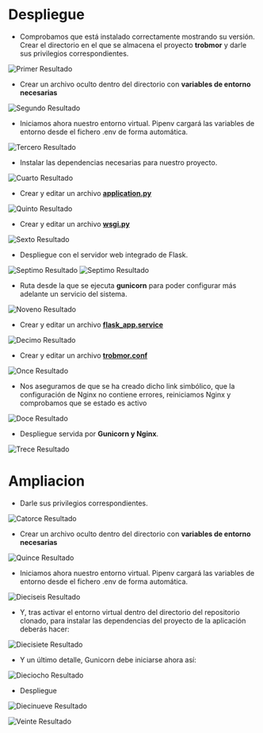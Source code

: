 # Despliegue

- Comprobamos que está instalado correctamente mostrando su versión.
Crear el directorio en el que se almacena el proyecto <b>trobmor</b> y darle sus privilegios correspondientes.

<img src="/conf_project/imgs/img.png" alt="Primer Resultado"></img>

- Crear un archivo oculto dentro del directorio con <b>variables de entorno necesarias</b>

<img src="/conf_project/imgs/img1.png" alt="Segundo Resultado"></img>

- Iniciamos ahora nuestro entorno virtual. Pipenv cargará las variables de entorno desde el fichero .env de forma automática.

<img src="/conf_project/imgs/img2.png" alt="Tercero Resultado"></img>

- Instalar las dependencias necesarias para nuestro proyecto.

<img src="/conf_project/imgs/img3.png" alt="Cuarto Resultado"></img>

- Crear y editar un archivo <a href="./conf_project/application.py"><b>application.py</b></a>

<img src="/conf_project/imgs/img4.png" alt="Quinto Resultado"></img>

- Crear y editar un archivo <a href="./conf_project/wsgi.py"><b>wsgi.py</b></a>

<img src="/conf_project/imgs/img5.png" alt="Sexto Resultado"></img>

- Despliegue con el servidor web integrado de Flask.

<img src="/conf_project/imgs/img6.png" alt="Septimo Resultado"></img>
<img src="/conf_project/imgs/img7.png" alt="Septimo Resultado"></img>

- Ruta desde la que se ejecuta <b>gunicorn</b> para poder configurar más adelante un servicio del sistema.

<img src="/conf_project/imgs/img8.png" alt="Noveno Resultado"></img>

- Crear y editar un archivo <a href="./conf_project/flask_app.service"><b>flask_app.service</b></a>

<img src="/conf_project/imgs/img9.png" alt="Decimo Resultado"></img>

- Crear y editar un archivo <a href="./conf_project/trobmor.conf"><b>trobmor.conf</b></a>

<img src="/conf_project/imgs/img10.png" alt="Once Resultado"></img>

- Nos aseguramos de que se ha creado dicho link simbólico, que la configuración de Nginx no contiene errores, reiniciamos Nginx y comprobamos que se estado es activo

<img src="/conf_project/imgs/img11.png" alt="Doce Resultado"></img>

- Despliegue servida por <b>Gunicorn y Nginx</b>.

<img src="/conf_project/imgs/img12.png" alt="Trece Resultado"></img>

# Ampliacion

- Darle sus privilegios correspondientes.

<img src="/conf_project/imgs/image1.png" alt="Catorce Resultado"></img>

- Crear un archivo oculto dentro del directorio con <b>variables de entorno necesarias</b>

<img src="/conf_project/imgs/image2.png" alt="Quince Resultado"></img>

- Iniciamos ahora nuestro entorno virtual. Pipenv cargará las variables de entorno desde el fichero .env de forma automática.

<img src="/conf_project/imgs/image3.png" alt="Dieciseis Resultado"></img>

- Y, tras activar el entorno virtual dentro del directorio del repositorio clonado, para instalar las dependencias del proyecto de la aplicación deberás hacer:

<img src="/conf_project/imgs/image4.png" alt="Diecisiete Resultado"></img>

- Y un último detalle, Gunicorn debe iniciarse ahora así:

<img src="/conf_project/imgs/image5.png" alt="Dieciocho Resultado"></img>

- Despliegue

<img src="/conf_project/imgs/image6.png" alt="Diecinueve Resultado"></img>

<img src="/conf_project/imgs/image7.png" alt="Veinte Resultado"></img>
